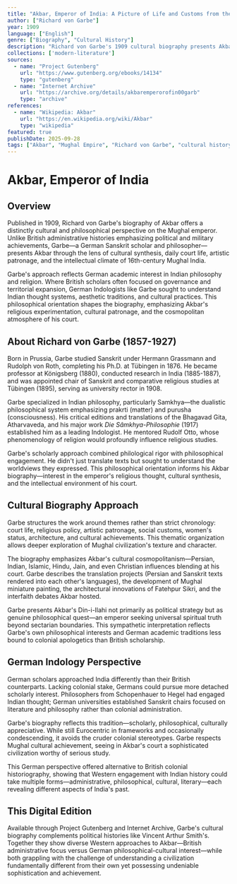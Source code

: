 ```yaml
---
title: "Akbar, Emperor of India: A Picture of Life and Customs from the Sixteenth Century"
author: ["Richard von Garbe"]
year: 1909
language: ["English"]
genre: ["Biography", "Cultural History"]
description: "Richard von Garbe's 1909 cultural biography presents Akbar through daily life and philosophical interests rather than mere political narrative. Published in German academic tradition, Garbe emphasizes Akbar's religious synthesis attempts, administrative innovations, and court culture, reflecting European scholarly interest in Mughal civilization's cultural achievements and Akbar's experiments with religious tolerance and syncretism."
collections: ['modern-literature']
sources:
  - name: "Project Gutenberg"
    url: "https://www.gutenberg.org/ebooks/14134"
    type: "gutenberg"
  - name: "Internet Archive"
    url: "https://archive.org/details/akbaremperorofin00garb"
    type: "archive"
references:
  - name: "Wikipedia: Akbar"
    url: "https://en.wikipedia.org/wiki/Akbar"
    type: "wikipedia"
featured: true
publishDate: 2025-09-28
tags: ["Akbar", "Mughal Empire", "Richard von Garbe", "cultural history", "16th century India", "Indo-Persian culture", "German Indology", "court life", "Mughal customs"]
---
```


# Akbar, Emperor of India

## Overview

Published in 1909, Richard von Garbe's biography of Akbar offers a distinctly cultural and philosophical perspective on the Mughal emperor. Unlike British administrative histories emphasizing political and military achievements, Garbe—a German Sanskrit scholar and philosopher—presents Akbar through the lens of cultural synthesis, daily court life, artistic patronage, and the intellectual climate of 16th-century Mughal India.

Garbe's approach reflects German academic interest in Indian philosophy and religion. Where British scholars often focused on governance and territorial expansion, German Indologists like Garbe sought to understand Indian thought systems, aesthetic traditions, and cultural practices. This philosophical orientation shapes the biography, emphasizing Akbar's religious experimentation, cultural patronage, and the cosmopolitan atmosphere of his court.

## About Richard von Garbe (1857-1927)

Born in Prussia, Garbe studied Sanskrit under Hermann Grassmann and Rudolph von Roth, completing his Ph.D. at Tübingen in 1876. He became professor at Königsberg (1880), conducted research in India (1885-1887), and was appointed chair of Sanskrit and comparative religious studies at Tübingen (1895), serving as university rector in 1908.

Garbe specialized in Indian philosophy, particularly Samkhya—the dualistic philosophical system emphasizing prakrti (matter) and purusha (consciousness). His critical editions and translations of the Bhagavad Gita, Atharvaveda, and his major work *Die Sâmkhya-Philosophie* (1917) established him as a leading Indologist. He mentored Rudolf Otto, whose phenomenology of religion would profoundly influence religious studies.

Garbe's scholarly approach combined philological rigor with philosophical engagement. He didn't just translate texts but sought to understand the worldviews they expressed. This philosophical orientation informs his Akbar biography—interest in the emperor's religious thought, cultural synthesis, and the intellectual environment of his court.

## Cultural Biography Approach

Garbe structures the work around themes rather than strict chronology: court life, religious policy, artistic patronage, social customs, women's status, architecture, and cultural achievements. This thematic organization allows deeper exploration of Mughal civilization's texture and character.

The biography emphasizes Akbar's cultural cosmopolitanism—Persian, Indian, Islamic, Hindu, Jain, and even Christian influences blending at his court. Garbe describes the translation projects (Persian and Sanskrit texts rendered into each other's languages), the development of Mughal miniature painting, the architectural innovations of Fatehpur Sikri, and the interfaith debates Akbar hosted.

Garbe presents Akbar's Din-i-Ilahi not primarily as political strategy but as genuine philosophical quest—an emperor seeking universal spiritual truth beyond sectarian boundaries. This sympathetic interpretation reflects Garbe's own philosophical interests and German academic traditions less bound to colonial apologetics than British scholarship.

## German Indology Perspective

German scholars approached India differently than their British counterparts. Lacking colonial stake, Germans could pursue more detached scholarly interest. Philosophers from Schopenhauer to Hegel had engaged Indian thought; German universities established Sanskrit chairs focused on literature and philosophy rather than colonial administration.

Garbe's biography reflects this tradition—scholarly, philosophical, culturally appreciative. While still Eurocentric in frameworks and occasionally condescending, it avoids the cruder colonial stereotypes. Garbe respects Mughal cultural achievement, seeing in Akbar's court a sophisticated civilization worthy of serious study.

This German perspective offered alternative to British colonial historiography, showing that Western engagement with Indian history could take multiple forms—administrative, philosophical, cultural, literary—each revealing different aspects of India's past.

## This Digital Edition

Available through Project Gutenberg and Internet Archive, Garbe's cultural biography complements political histories like Vincent Arthur Smith's. Together they show diverse Western approaches to Akbar—British administrative focus versus German philosophical-cultural interest—while both grappling with the challenge of understanding a civilization fundamentally different from their own yet possessing undeniable sophistication and achievement.

